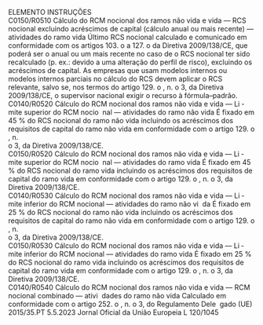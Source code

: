  
ELEMENTO  INSTRUÇÕES  
C0150/R0510  Cálculo do RCM nocional dos 
ramos não vida e vida — RCS 
nocional excluindo acréscimos 
de capital (cálculo anual ou 
mais recente) — atividades do 
ramo vida  Último RCS nocional calculado e comunicado em conformidade com os artigos 
103.  o a 127.  o da Diretiva 2009/138/CE, que poderá ser o anual ou um mais 
recente no caso de o RCS nocional ter sido recalculado (p. ex.: devido a uma 
alteração do perfil de risco), excluindo os acréscimos de capital. As empresas que 
usam modelos internos ou modelos internos parciais no cálculo do RCS devem 
aplicar o RCS relevante, salvo se, nos termos do artigo 129.  o , n.  o 3, da Diretiva 
2009/138/CE, o supervisor nacional exigir o recurso à fórmula–padrão.  
C0140/R0520  Cálculo do RCM nocional dos 
ramos não vida e vida — Li ­
mite superior do RCM nocio ­
nal — atividades do ramo não 
vida  É fixado em 45 % do RCS nocional do ramo não vida incluindo os acréscimos dos 
requisitos de capital do ramo não vida em conformidade com o artigo 129.  o , n.  
o 3, da Diretiva 2009/138/CE.  
C0150/R0520  Cálculo do RCM nocional dos 
ramos não vida e vida — Li ­
mite superior do RCM nocio ­
nal — atividades do ramo vida  É fixado em 45 % do RCS nocional do ramo vida incluindo os acréscimos dos 
requisitos de capital do ramo vida em conformidade com o artigo 129.  o , n.  o 3, 
da Diretiva 2009/138/CE.  
C0140/R0530  Cálculo do RCM nocional dos 
ramos não vida e vida — Li ­
mite inferior do RCM nocional 
— atividades do ramo não vi ­
da  É fixado em 25 % do RCS nocional do ramo não vida incluindo os acréscimos dos 
requisitos de capital do ramo não vida em conformidade com o artigo 129.  o , n.  
o 3, da Diretiva 2009/138/CE.  
C0150/R0530  Cálculo do RCM nocional dos 
ramos não vida e vida — Li ­
mite inferior do RCM nocional 
— atividades do ramo vida  É fixado em 25 % do RCS nocional do ramo vida incluindo os acréscimos dos 
requisitos de capital do ramo vida em conformidade com o artigo 129.  o , n.  o 3, 
da Diretiva 2009/138/CE.  
C0140/R0540  Cálculo do RCM nocional dos 
ramos não vida e vida — RCM 
nocional combinado — ativi ­
dades do ramo não vida  Calculado em conformidade com o artigo 252.  o , n.  o 3, do Regulamento Dele ­
gado (UE) 2015/35.PT  5.5.2023 Jornal Oficial da União Europeia L 120/1045